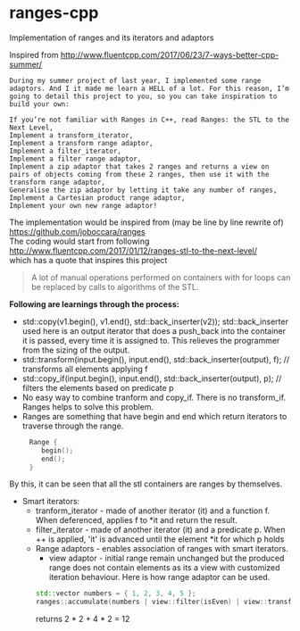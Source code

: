 # ranges-cpp
Implementation of ranges and its iterators and adaptors

Inspired from http://www.fluentcpp.com/2017/06/23/7-ways-better-cpp-summer/

    During my summer project of last year, I implemented some range adaptors. And I it made me learn a HELL of a lot. For this reason, I’m going to detail this project to you, so you can take inspiration to build your own:

    If you’re not familiar with Ranges in C++, read Ranges: the STL to the Next Level,
    Implement a transform_iterator,
    Implement a transform range adaptor,
    Implement a filter_iterator,
    Implement a filter range adaptor,
    Implement a zip adaptor that takes 2 ranges and returns a view on pairs of objects coming from these 2 ranges, then use it with the transform range adaptor,
    Generalise the zip adaptor by letting it take any number of ranges,
    Implement a Cartesian product range adaptor,
    Implement your own new range adaptor!


The implementation would be inspired from (may be line by line rewrite of) https://github.com/joboccara/ranges   
The coding would start from following 
http://www.fluentcpp.com/2017/01/12/ranges-stl-to-the-next-level/   
which has a quote that inspires this project
> A lot of manual operations performed on containers with for loops can be replaced by calls to algorithms of the STL.

**Following are learnings through the process:**
* std::copy(v1.begin(), v1.end(), std::back_inserter(v2));  std::back_inserter used here is an output iterator that does a push_back into the container it is passed, every time it is assigned to. This relieves the programmer from the sizing of the output.
* std::transform(input.begin(), input.end(), std::back_inserter(output), f); // transforms all elements applying f
* std::copy_if(input.begin(), input.end(), std::back_inserter(output), p); // filters the elements based on predicate p
* No easy way to combine tranform and copy_if. There is no transform_if. Ranges helps to solve this problem.
* Ranges are something that have begin and end which return iterators to traverse through the range.
```c++
     Range {
        begin();
        end();
     }
```   
   By this, it can be seen that all the stl containers are ranges by themselves.
* Smart iterators:
  * tranform_iterator - made of another iterator (it) and a function f. When deferenced, applies f to *it and return the result.
  * filter_iterator - made of another iterator (it) and a predicate p. When ++ is applied, 'it' is advanced until the element *it for which p holds
  * Range adaptors - enables association of ranges with smart iterators.
    * view adaptor - initial range remain unchanged but the produced range does not contain elements as its a view with customized iteration behaviour. Here is how range adaptor can be used.
    ```c++
    std::vector numbers = { 1, 2, 3, 4, 5 };
    ranges::accumulate(numbers | view::filter(isEven) | view::transform(multiplyBy2), 0);
    ```
    returns 2 * 2 + 4 * 2 = 12